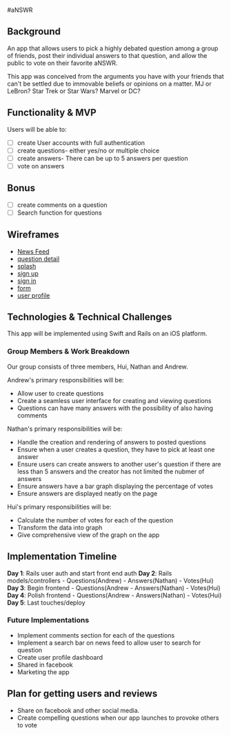 #aNSWR

## Background

An app that allows users to pick a highly debated question among a group of friends,
post their individual answers to that question, and allow the public to vote on their favorite aNSWR.

This app was conceived from the arguments you have with your friends that can't
be settled due to immovable beliefs or opinions on a matter. MJ or LeBron?
Star Trek or Star Wars? Marvel or DC?

## Functionality & MVP

Users will be able to:
- [ ]   create User accounts with full authentication
- [ ]   create questions- either yes/no or multiple choice
- [ ]   create answers- There can be up to 5 answers per question
- [ ]   vote on answers

## Bonus

- [ ]   create comments on a question
- [ ]   Search function for questions

## Wireframes
  * [News Feed](wireframes/news_feed.png)
  * [question detail](wireframes/question_detail.png)
  * [splash](wireframes/splash.png)
  * [sign up](wireframes/sign_up.png)
  * [sign in](wireframes/sign_in.png)
  * [form](wireframes/form.png)
  * [user profile](wireframes/user_profile.png)

## Technologies & Technical Challenges
This app will be implemented using Swift and Rails on an iOS platform.

### Group Members & Work Breakdown
Our group consists of three members, Hui, Nathan and Andrew.

Andrew's primary responsibilities will be:
- Allow user to create questions
- Create a seamless user interface for creating and viewing questions
- Questions can have many answers with the possibility of also having comments

Nathan's primary responsibilities will be:

- Handle the creation and rendering of answers to posted questions
- Ensure when a user creates a question, they have to pick at least one answer
- Ensure users can create answers to another user's question if there are less than 5
  answers and the creator has not limited the nubmer of answers
- Ensure answers have a bar graph displaying the percentage of votes
- Ensure answers are displayed neatly on the page

Hui's primary responsibilities will be:
- Calculate the number of votes for each of the question
- Transform the data into graph
- Give comprehensive view of the graph on the app

## Implementation Timeline
**Day 1**: Rails user auth and start front end auth
**Day 2**: Rails models/controllers
            - Questions(Andrew)
            - Answers(Nathan)
            - Votes(Hui)
**Day 3**: Begin frontend
            - Questions(Andrew
            - Answers(Nathan)
            - Votes(Hui)
**Day 4**: Polish frontend
            - Questions(Andrew
            - Answers(Nathan)
            - Votes(Hui)
**Day 5**: Last touches/deploy

### Future Implementations
- Implement comments section for each of the questions
- Implement a search bar on news feed to allow user to search for question
- Create user profile dashboard
- Shared in facebook
- Marketing the app

## Plan for getting users and reviews
- Share on facebook and other social media.
- Create compelling questions when our app launches to provoke others to vote
